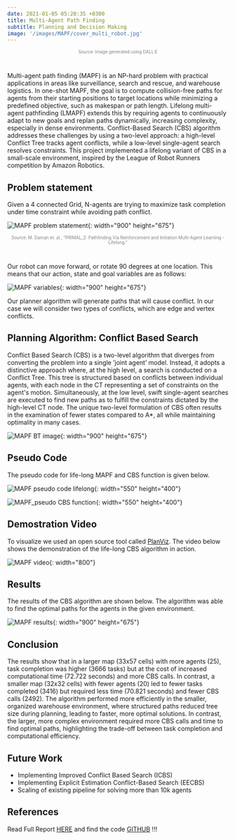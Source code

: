 ```yaml
---
date: 2021-01-05 05:20:35 +0300
title: Multi-Agent Path Finding
subtitle: Planning and Decision Making
image: '/images/MAPF/cover_multi_robot.jpg'
---
```

<p style="text-align: center; font-size: 0.7em; color: gray; margin-top: 0; margin-bottom: 40px;">Source: Image generated using DALL·E</p>

Multi-agent path finding (MAPF) is an NP-hard problem with practical applications in areas like surveillance, search and rescue, and warehouse logistics. In one-shot MAPF, the goal is to compute collision-free paths for agents from their starting positions to target locations while minimizing a predefined objective, such as makespan or path length. Lifelong multi-agent pathfinding (LMAPF) extends this by requiring agents to continuously adapt to new goals and replan paths dynamically, increasing complexity, especially in dense environments. Conflict-Based Search (CBS) algorithm addresses these challenges by using a two-level approach: a high-level Conflict Tree tracks agent conflicts, while a low-level single-agent search resolves constraints. This project implemented a lifelong variant of CBS in a small-scale environment, inspired by the League of Robot Runners competition by Amazon Robotics.

## Problem statement

Given a 4 connected Grid, N-agents are trying to maximize task completion under time constraint while avoiding path conflict.

![MAPF problem statement](/images/MAPF/MAPF_problem_statement.svg){: width="900" height="675"}
<!-- *Source: M. Daman et. al., "PRIMAL_2: Pathfinding Via Reinforcement and Imitation Multi-Agent Learning - Lifelong."* -->
<p style="text-align: center; font-size: 0.7em; color: gray; margin-top: 0; margin-bottom: 40px;">Source: M. Daman et. al., "PRIMAL_2: Pathfinding Via Reinforcement and Imitation Multi-Agent Learning - Lifelong."</p>

Our robot can move forward, or rotate 90 degrees at one location. This means that our action, state
and goal variables are as follows:

![MAPF variables](/images/MAPF/MAPF_variables.svg){: width="900" height="675"}

Our planner algorithm will generate paths that will cause conflict. In our case we will consider two types of conflicts, which are edge and vertex conflicts.

## Planning Algorithm: Conflict Based Search

Conflict Based Search (CBS) is a two-level algorithm that diverges from converting the problem into a single ’joint agent’ model. Instead, it adopts a distinctive approach where, at the high level, a search is conducted on a Conflict Tree. This tree is structured based on conflicts between individual agents, with each node in the CT representing a set of constraints on the agent's motion. Simultaneously, at the low level, swift single-agent searches are executed to find new paths as to fulfill the constraints dictated by the high-level CT node. The unique two-level formulation of CBS often results in the examination of fewer states compared to A*, all while maintaining optimality in many cases.

![MAPF BT image](/images/MAPF/MAPF_binary_tree.svg){: width="900" height="675"}

## Pseudo Code

The pseudo code for life-long MAPF and CBS function is given below.

![MAPF pseudo code lifelong](/images/MAPF/MAPF_pseudo_lifelong.svg){: width="550" height="400"}

![MAPF_pseudo CBS function](/images/MAPF/MAPF_pseudo_CBS.svg){: width="550" height="400"}

## Demostration Video

To visualize we used an open source tool called [PlanViz](https://github.com/MAPF-Competition/PlanViz). The video below shows the demonstration of the life-long CBS algorithm in action.

![MAPF video](/images/MAPF/Planviz.gif){: width="800"}

## Results

The results of the CBS algorithm are shown below. The algorithm was able to find the optimal paths for the agents in the given environment.

![MAPF results](/images/MAPF/MAPF_results.svg){: width="900" height="675"}

## Conclusion

The results show that in a larger map (33x57 cells) with more agents (25), task completion was higher (3666 tasks) but at the cost of increased computational time (72.722 seconds) and more CBS calls. In contrast, a smaller map (32x32 cells) with fewer agents (20) led to fewer tasks completed (3416) but required less time (70.821 seconds) and fewer CBS calls (2492). The algorithm performed more efficiently in the smaller, organized warehouse environment, where structured paths reduced tree size during planning, leading to faster, more optimal solutions. In contrast, the larger, more complex environment required more CBS calls and time to find optimal paths, highlighting the trade-off between task completion and computational efficiency.

## Future Work

* Implementing Improved Conflict Based Search (ICBS)
* Implementing Explicit Estimation Conflict-Based Search (EECBS)
* Scaling of existing pipeline for solving more than 10k agents

## References

Read Full Report [HERE](/files/planning_project_paper.pdf)
and find the code [GITHUB](https://github.com/PrakritTyagi/MAPF) !!!
